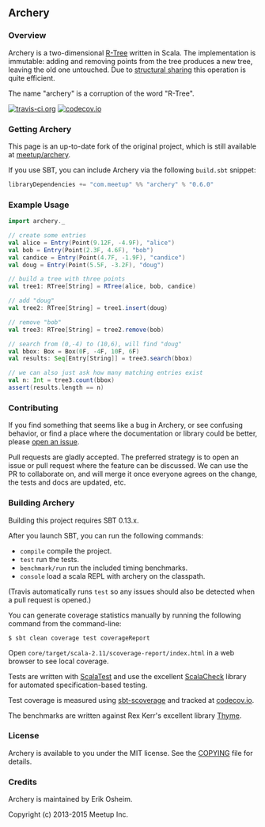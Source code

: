 ## Archery

### Overview

Archery is a two-dimensional [R-Tree](http://en.wikipedia.org/wiki/R-tree)
written in Scala. The implementation is immutable: adding and removing points
from the tree produces a new tree, leaving the old one untouched. Due to
[structural sharing](http://en.wikipedia.org/wiki/Persistent_data_structure)
this operation is quite efficient.

The name "archery" is a corruption of the word "R-Tree".

[![travis-ci.org](https://api.travis-ci.org/meetup/archery.svg?branch=master)](https://travis-ci.org/meetup/archery?branch=master)
[![codecov.io](http://codecov.io/github/meetup/archery/coverage.svg?branch=master)](http://codecov.io/github/meetup/archery?branch=master)

### Getting Archery

This page is an up-to-date fork of the original project, which is
still available at [meetup/archery](https://github.com/meetup/archery).

If you use SBT, you can include Archery via the following `build.sbt`
snippet:

```scala
libraryDependencies += "com.meetup" %% "archery" % "0.6.0"
```

### Example Usage

```scala
import archery._

// create some entries
val alice = Entry(Point(9.12F, -4.9F), "alice")
val bob = Entry(Point(2.3F, 4.6F), "bob")
val candice = Entry(Point(4.7F, -1.9F), "candice")
val doug = Entry(Point(5.5F, -3.2F), "doug")

// build a tree with three points
val tree1: RTree[String] = RTree(alice, bob, candice)

// add "doug"
val tree2: RTree[String] = tree1.insert(doug)

// remove "bob"
val tree3: RTree[String] = tree2.remove(bob)

// search from (0,-4) to (10,6), will find "doug"
val bbox: Box = Box(0F, -4F, 10F, 6F)
val results: Seq[Entry[String]] = tree3.search(bbox)

// we can also just ask how many matching entries exist
val n: Int = tree3.count(bbox)
assert(results.length == n)
```

### Contributing

If you find something that seems like a bug in Archery, or see
confusing behavior, or find a place where the documentation or library
could be better, please [open an issue](https://github.com/meetup/archery/issues).

Pull requests are gladly accepted. The preferred strategy is to open an
issue or pull request where the feature can be discussed. We can use
the PR to collaborate on, and will merge it once everyone agrees on the
change, the tests and docs are updated, etc.

### Building Archery

Building this project requires SBT 0.13.x.

After you launch SBT, you can run the following commands:

 * `compile` compile the project.
 * `test` run the tests.
 * `benchmark/run` run the included timing benchmarks.
 * `console` load a scala REPL with archery on the classpath.

(Travis automatically runs `test` so any issues should also be
detected when a pull request is opened.)

You can generate coverage statistics manually by running the following
command from the command-line:

```
$ sbt clean coverage test coverageReport
```

Open `core/target/scala-2.11/scoverage-report/index.html` in a web
browser to see local coverage.

Tests are written with [ScalaTest](http://www.scalatest.org/) and use
the excellent [ScalaCheck](https://github.com/rickynils/scalacheck)
library for automated specification-based testing.

Test coverage is measured using
[sbt-scoverage](https://github.com/scoverage/sbt-scoverage) and tracked
at [codecov.io](https://codecov.io/github/meetup/archery).

The benchmarks are written against Rex Kerr's excellent library
[Thyme](https://github.com/Ichoran/thyme).

### License

Archery is available to you under the MIT license. See the
[COPYING](COPYING) file for details.

### Credits

Archery is maintained by Erik Osheim.

Copyright (c) 2013-2015 Meetup Inc.

